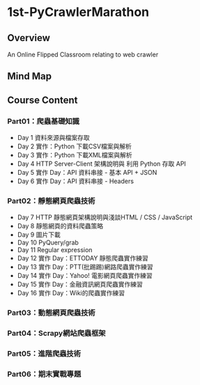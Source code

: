 # 1st-PyCrawlerMarathon
## Overview
An Online Flipped Classroom relating to web crawler
>

## Mind Map
>

## Course Content
### Part01：爬蟲基礎知識
- Day 1 資料來源與檔案存取
- Day 2 實作：Python 下載CSV檔案與解析
- Day 3 實作：Python 下載XML檔案與解析
- Day 4 HTTP Server-Client 架構說明與 利用 Python 存取 API
- Day 5 實作 Day：API 資料串接 - 基本 API + JSON
- Day 6 實作 Day：API 資料串接 - Headers
### Part02：靜態網頁爬蟲技術
- Day 7 HTTP 靜態網頁架構說明與淺談HTML / CSS / JavaScript
- Day 8 靜態網頁的資料爬蟲策略
- Day 9 圖片下載
- Day 10 PyQuery/grab
- Day 11 Regular expression
- Day 12 實作 Day：ETTODAY 靜態爬蟲實作練習
- Day 13 實作 Day：PTT(批踢踢)網路爬蟲實作練習
- Day 14 實作 Day：Yahoo! 電影網頁爬蟲實作練習
- Day 15 實作 Day：金融資訊網頁爬蟲實作練習
- Day 16 實作 Day：Wiki的爬蟲實作練習
### Part03：動態網頁爬蟲技術
### Part04：Scrapy網站爬蟲框架
### Part05：進階爬蟲技術
### Part06：期末實戰專題
>
